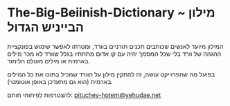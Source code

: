 # The-Big-Beiinish-Dictionary ~ מילון הבייניש הגדול


המילון מיועד לאנשים שכותבים תכנים תורניים בוורד, ומטרתו לאפשר שימוש בפונקציית ההגהה של וורד בלי שכל המסמך יהיה עם קו אדום מתחתיו בגלל שוורד לא מכר מילים בארמית או מילים מעולם הלימוד.

בפועל מה שהפרוייקט עושה, זה להתקין מילון על הוורד שמכיל בתוכו את כל המילים בארמית (הוא גם מתעדכן באופן אוטומטי).

להצטרפות לפיתוחי חותם: pituchey-hotem@yehudae.net
